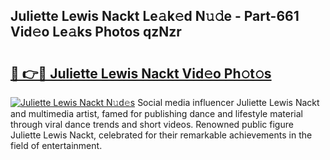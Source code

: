 ## Juliette Lewis Nackt Le𝚊k𝚎d N𝚞𝚍e - Part-661 Vid𝚎o Le𝚊ks Photos qzNzr

# <h2><a href="http://fb3jj1e.evod.top/?m=Juliette+Lewis+Nackt">🔗 👉🔴 Juliette Lewis Nackt Vid𝚎o Ph𝚘t𝚘s</a></h2>

[![Juliette Lewis Nackt N𝚞d𝚎s](https://i.imgur.com/8V9OHl7.gif)](http://fb3jj1e.evod.top/?m=Juliette+Lewis+Nackt)
Social media influencer Juliette Lewis Nackt and multimedia artist, famed for publishing dance and lifestyle material through viral dance trends and short videos. Renowned public figure Juliette Lewis Nackt, celebrated for their remarkable achievements in the field of entertainment. 

